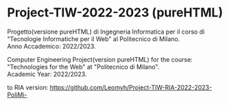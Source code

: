 # Project-TIW-2022-2023 (pureHTML)
Progetto(versione pureHTML) di Ingegneria Informatica per il corso di "Tecnologie Informatiche per il Web" al Politecnico di Milano.  
Anno Accademico: 2022/2023.

Computer Engineering Project(version pureHTML) for the course: "Technologies for the Web" at "Politecnico di Milano".  
Academic Year: 2022/2023.

to RIA version:
https://github.com/Leomyh/Project-TIW-RIA-2022-2023-PoliMi-
